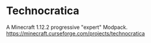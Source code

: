 # Technocratica
A Minecraft 1.12.2 progressive "expert" Modpack. https://minecraft.curseforge.com/projects/technocratica
